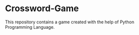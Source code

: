 # Crossword-Game
This repository contains a game created with the help of Python Programming Language.